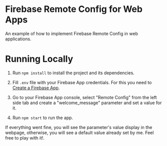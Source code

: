 # Firebase Remote Config for Web Apps

An example of how to implement Firebase Remote Config in web applications.

# Running Locally

1. Run `npm install` to install the project and its dependencies.

2. Fill `.env` file with your Firebase App credentials. For this you need to [Create a Firebase App](https://firebase.google.com/docs/web/setup).

3. Go to your Firebase App console, select "Remote Config" from the left side tab and create a "welcome_message" parameter and set a value for it.

4. Run `npm start` to run the app.

If everything went fine, you will see the parameter's value display in the webpage, otherwise, you will see a default value already set by me. Feel free to play with it!.
